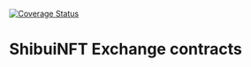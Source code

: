 [![Coverage Status](https://coveralls.io/repos/github/ShibuiDAO/exchange/badge.svg?branch=main)](https://coveralls.io/github/ShibuiDAO/exchange?branch=main)

# ShibuiNFT Exchange contracts
